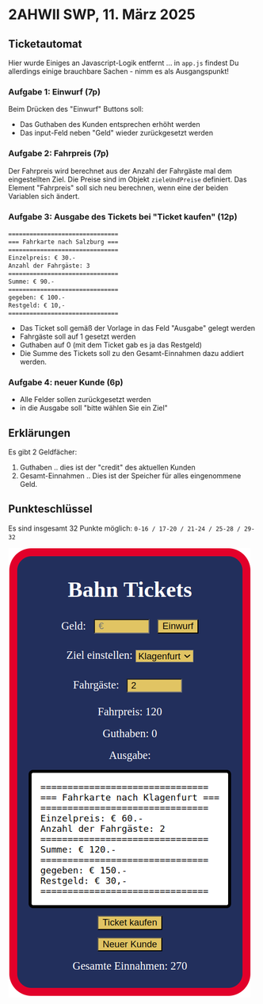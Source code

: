 # 2AHWII SWP, 11. März 2025

## Ticketautomat

Hier wurde Einiges an Javascript-Logik entfernt ... in `app.js` findest Du
allerdings einige brauchbare Sachen - nimm es als Ausgangspunkt!

### Aufgabe 1: Einwurf (7p)

Beim Drücken des "Einwurf" Buttons soll:

- Das Guthaben des Kunden entsprechen erhöht werden
- Das input-Feld neben "Geld" wieder zurückgesetzt werden

### Aufgabe 2: Fahrpreis (7p)

Der Fahrpreis wird berechnet aus der Anzahl der Fahrgäste mal dem eingestellten
Ziel. Die Preise sind im Objekt `zieleUndPreise` definiert. Das Element "Fahrpreis"
soll sich neu berechnen, wenn eine der beiden Variablen sich ändert.

### Aufgabe 3: Ausgabe des Tickets bei "Ticket kaufen" (12p)

```text
===============================
=== Fahrkarte nach Salzburg ===
===============================
Einzelpreis: € 30.-
Anzahl der Fahrgäste: 3
===============================
Summe: € 90.-
===============================
gegeben: € 100.-
Restgeld: € 10,-
===============================
```

- Das Ticket soll gemäß der Vorlage in das Feld "Ausgabe"
gelegt werden
- Fahrgäste soll auf 1 gesetzt werden
- Guthaben auf 0 (mit dem Ticket gab es ja das Restgeld)
- Die Summe des Tickets soll zu den Gesamt-Einnahmen dazu addiert werden.

### Aufgabe 4: neuer Kunde (6p)

- Alle Felder sollen zurückgesetzt werden
- in die Ausgabe soll "bitte wählen Sie ein Ziel"

## Erklärungen

Es gibt 2 Geldfächer:

1. Guthaben .. dies ist der "credit" des aktuellen Kunden
2. Gesamt-Einnahmen .. Dies ist der Speicher für alles eingenommene Geld.

## Punkteschlüssel

Es sind insgesamt 32 Punkte möglich: `0-16 / 17-20 / 21-24 / 25-28 / 29-32`

![tickets](ticketautomat.png)
